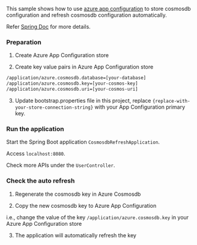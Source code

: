 This sample shows how to use [azure app configuration](https://docs.microsoft.com/en-us/azure/azure-app-configuration/) to store cosmosdb configuration and refresh cosmosdb configuration automatically.

Refer [Spring Doc](https://docs.microsoft.com/en-us/azure/azure-app-configuration/quickstart-java-spring-app) for more details.

### Preparation

1. Create Azure App Configuration store

2. Create key value pairs in Azure App Configuration store
```xml
/application/azure.cosmosdb.database=[your-database]
/application/azure.cosmosdb.key=[your-cosmos-key]
/application/azure.cosmosdb.uri=[your-cosmos-uri]
```

3. Update bootstrap.properties file in this project, replace `{replace-with-your-store-connection-string}` with your App Configuration primary key.


### Run the application

Start the Spring Boot application `CosmosdbRefreshApplication`.

Access `localhost:8080`.

Check more APIs under the `UserController`.

### Check the auto refresh

1. Regenerate the cosmosdb key in Azure Cosmosdb

2. Copy the new cosmosdb key to Azure App Configuration

i.e., change the value of the key `/application/azure.cosmosdb.key` in your Azure App Configuration store

3. The application will automatically refresh the key


